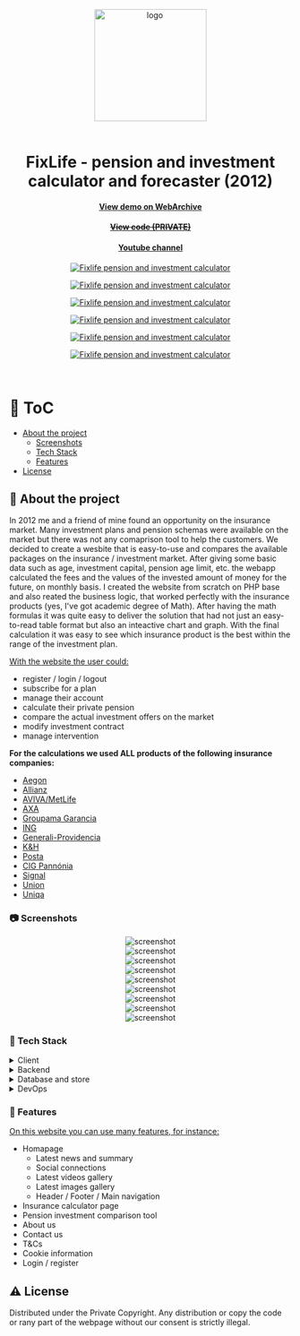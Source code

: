 <div align="center">
  <img src="assets/fixlife-logo.svg" alt="logo" width="200" height="auto" />
</div>
<br />

<div align="center">
  <h1>FixLife - pension and investment calculator and forecaster (2012)</h1>
  
  <h4>
    <a href="https://web.archive.org/web/20120627050122/http://fixlife.hu/" target="_blank">View demo on WebArchive</a>
  </h4>
  
  <h4>
    <a href="#" title="Code"  target="_blank"><s>View code (PRIVATE)</s></a>
  </h4>
  
  <h4>
    <a href="https://www.youtube.com/@hufixlife5719" title="Youtube"  target="_blank">Youtube channel</a>
  </h4>

<!-- BEGIN YOUTUBE-CARDS -->

[![Fixlife pension and investment calculator](https://ytcards.demolab.com/?id=Ts9V1diEzrg&title=Fixlife+pension+and+investment+calculator&lang=en&background_color=%230d1117&title_color=%23ffffff&stats_color=%23dedede&max_title_lines=1&width=250&border_radius=5 "Fixlife pension and investment calculator")](https://www.youtube.com/watch?v=Ts9V1diEzrg)

[![Fixlife pension and investment calculator](https://ytcards.demolab.com/?id=liMpl3TPCoo&title=Fixlife+pension+and+investment+calculator&lang=en&background_color=%230d1117&title_color=%23ffffff&stats_color=%23dedede&max_title_lines=1&width=250&border_radius=5 "Fixlife pension and investment calculator")](https://www.youtube.com/watch?v=liMpl3TPCoo)

[![Fixlife pension and investment calculator](https://ytcards.demolab.com/?id=aq7dAZ3Vc-w&title=Fixlife+pension+and+investment+calculator&lang=en&background_color=%230d1117&title_color=%23ffffff&stats_color=%23dedede&max_title_lines=1&width=250&border_radius=5 "Fixlife pension and investment calculator")](https://www.youtube.com/watch?v=aq7dAZ3Vc-w)

[![Fixlife pension and investment calculator](https://ytcards.demolab.com/?id=KAPZZJJrtas&title=Fixlife+pension+and+investment+calculator&lang=en&background_color=%230d1117&title_color=%23ffffff&stats_color=%23dedede&max_title_lines=1&width=250&border_radius=5 "Fixlife pension and investment calculator")](https://www.youtube.com/watch?v=KAPZZJJrtas)

[![Fixlife pension and investment calculator](https://ytcards.demolab.com/?id=ck8a2y7Ji-4&title=Fixlife+pension+and+investment+calculator&lang=en&background_color=%230d1117&title_color=%23ffffff&stats_color=%23dedede&max_title_lines=1&width=250&border_radius=5 "Fixlife pension and investment calculator")](https://www.youtube.com/watch?v=ck8a2y7Ji-4)

[![Fixlife pension and investment calculator](https://ytcards.demolab.com/?id=SdzI2uJjZCw&title=Fixlife+pension+and+investment+calculator&lang=en&background_color=%230d1117&title_color=%23ffffff&stats_color=%23dedede&max_title_lines=1&width=250&border_radius=5 "Fixlife pension and investment calculator")](https://www.youtube.com/watch?v=SdzI2uJjZCw)

  <!-- END YOUTUBE-CARDS -->

</div>

<br />

<!-- Table of Contents -->

# :notebook_with_decorative_cover: ToC

- [About the project](#star2-about-the-project)
  - [Screenshots](#camera-screenshots)
  - [Tech Stack](#space_invader-tech-stack)
  - [Features](#dart-features)
- [License](#warning-license)

<!-- About the project -->

## :star2: About the project

<p align="left">
In 2012 me and a friend of mine found an opportunity on the insurance market. Many investment plans and pension schemas were available on the market but there was not any comaprison tool to help the customers. We decided to create a wesbite that is easy-to-use and compares the available packages on the insurance / investment market. After giving some basic data such as age, investment capital, pension age limit, etc. the webapp calculated the fees and the values of the invested amount of money for the future, on monthly basis. I created the website from scratch on PHP base and also reated the business logic, that worked perfectly with the insurance products (yes, I've got academic degree of Math). After having the math formulas it was quite easy to deliver the solution that had not just an easy-to-read table format but also an inteactive chart and graph.
With the final calculation it was easy to see which insurance product is the best within the range of the investment plan.
</p>

<p><u>With the website the user could:</u></p>
<ul>
  <li>register / login / logout</li>
  <li>subscribe for a plan</li>
  <li>manage their account</li>
  <li>calculate their private pension</li>
  <li>compare the actual investment offers on the market</li>
  <li>modify investment contract</li>
  <li>manage intervention</li>
</ul>

<strong>For the calculations we used ALL products of the following insurance companies:</strong>

<ul id="triple">
<li><a href="http://www.biztositasifeltetelek.hu/tarsasagok_aegon.htm" target="_blank">Aegon</a></li>
<li><a href="http://www.biztositasifeltetelek.hu/tarsasagok_allianz.htm" target="_blank">Allianz</a></li>
<li><a href="http://www.biztositasifeltetelek.hu/tarsasagok_aviva.htm" target="_blank">AVIVA/MetLife</a></li>
<li><a href="http://www.biztositasifeltetelek.hu/tarsasagok_axa.htm" target="_blank">AXA</a></li>
<li><a href="http://www.biztositasifeltetelek.hu/tarsasagok_groupama_garancia.htm" target="_blank">Groupama Garancia</a></li>
<li><a href="http://www.biztositasifeltetelek.hu/tarsasagok_ing.htm" target="_blank">ING</a></li>
<li><a href="http://www.biztositasifeltetelek.hu/tarsasagok_generali_providencia.htm" target="_blank">Generali-Providencia</a></li>
<li><a href="http://www.biztositasifeltetelek.hu/tarsasagok_kandh.htm" target="_blank">K&amp;H</a></li>
<li><a href="http://www.biztositasifeltetelek.hu/tarsasagok_posta.htm" target="_blank">Posta</a></li>
<li><a href="http://www.biztositasifeltetelek.hu/tarsasagok_cig.htm" target="_blank">CIG Pannónia</a></li>
<li><a href="http://www.biztositasifeltetelek.hu/tarsasagok_signal.htm" target="_blank">Signal</a></li>
<li><a href="http://www.biztositasifeltetelek.hu/tarsasagok_union.htm" target="_blank">Union</a></li>
<li><a href="http://www.biztositasifeltetelek.hu/tarsasagok_uniqa.htm" target="_blank">Uniqa</a></li>
</ul>

<!-- Screenshots -->

### :camera: Screenshots

<div align="center"> 
  <img src="assets/fixlife-1.jpg" alt="screenshot" />
</div>
<div align="center"> 
  <img src="assets/fixlife-2.jpg" alt="screenshot" />
</div>
<div align="center"> 
  <img src="assets/fixlife-3.jpg" alt="screenshot" />
</div>
<div align="center"> 
  <img src="assets/fixlife-4.jpg" alt="screenshot" />
</div>
<div align="center"> 
  <img src="assets/fixlife-5.jpg" alt="screenshot" />
</div>
<div align="center"> 
  <img src="assets/fixlife-6.jpg" alt="screenshot" />
</div>
<div align="center"> 
  <img src="assets/fixlife-7.jpg" alt="screenshot" />
</div>
<div align="center"> 
  <img src="assets/fixlife-8.jpg" alt="screenshot" />
</div>
<div align="center"> 
  <img src="assets/fixlife-9.jpg" alt="screenshot" />
</div>

<!-- TechStack -->

### :space_invader: Tech Stack

<details>
  <summary>Client</summary>
  <ul>
    <li><a href="https://developer.mozilla.org/en-US/docs/Web/JavaScript"  target="_blank">JavaScript ES5</a></li>
    <li><a href="https://www.w3schools.com/html/html5_semantic_elements.asp" target="_blank">Semantic HTML5</a></li>
    <li><a href="https://www.w3schools.com/css/css_intro.asp"  target="_blank">CSS</a></li>
  </ul>
</details>

<details>
  <summary>Backend</summary>
  <ul>
    <li><a href="https://www.php.net/"  target="_blank">PHP</a></li>
    <li><a href="https://developer.mozilla.org/en-US/docs/Web/XML/Guides/XML_introduction"  target="_blank">XML</a></li>
  </ul>
</details>

<details>
<summary>Database and store</summary>
  <ul>
    <li><a href="">MySQL</a></li>
  </ul>
</details>

<details>
<summary>DevOps</summary>
  <ul>
    <li><a href="https://github.com/">GitHub</a></li>
  </ul>
</details>

<!-- Features -->

### :dart: Features

<p><u>On this website you can use many features, for instance:</u></p>
<ul>
  <li>Homapage
    <ul>
      <li>Latest news and summary</li>
      <li>Social connections</li>
      <li>Latest videos gallery</li>
      <li>Latest images gallery</li>
      <li>Header / Footer / Main navigation</li>
    </ul>
  </li>
  <li>Insurance calculator page</li>
  <li>Pension investment comparison tool</li>
  <li>About us</li>
  <li>Contact us</li>
  <li>T&Cs</li>
  <li>Cookie information</li>
  <li>Login / register</li>
</ul>

<!-- License -->

## :warning: License

Distributed under the Private Copyright. Any distribution or copy the code or rany part of the webpage without our consent is strictly illegal.

